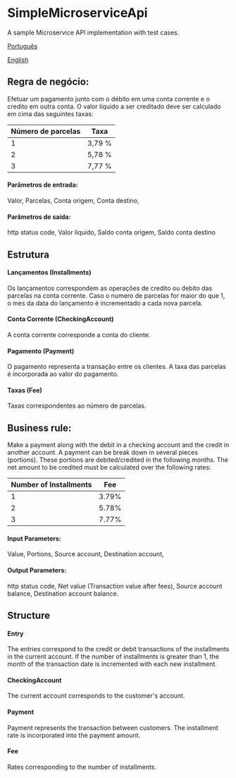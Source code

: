 # SimpleMicroserviceApi

A sample Microservice API implementation with test cases.

[Português](#regra-de-negócio)

[English](#business-rule)

## Regra de negócio:
Efetuar um pagamento junto com o débito em uma conta corrente e o credito em outra conta.
O valor líquido a ser creditado deve ser calculado em cima das seguintes taxas:


Número de parcelas | Taxa
------------- | -------------
1  | 3,79 %
2  | 5,78 %
3  | 7,77 %

#### Parâmetros de entrada:
Valor,
Parcelas,
Conta origem,
Conta destino,

#### Parâmetros de saída:
http status code,
Valor líquido,
Saldo conta origem,
Saldo conta destino

## Estrutura
#### Lançamentos (Installments)
Os lançamentos correspondem as operações de credito ou debito das parcelas na conta corrente. Caso o numero de parcelas for maior
do que 1, o mes da data do lançamento é incrementado a cada nova parcela.   
#### Conta Corrente (CheckingAccount)
A conta corrente corresponde a conta do cliente.
#### Pagamento (Payment)
O pagamento representa a transação entre os clientes. A taxa das parcelas é incorporada ao valor do pagamento.
#### Taxas (Fee)
Taxas correspondentes ao número de parcelas.

## Business rule:
Make a payment along with the debit in a checking account and the credit in another account.
A payment can be break down in several pieces (portions). These portions are debited/credited in the following months.
The net amount to be credited must be calculated over the following rates:

Number of Installments | Fee 
------------- | -------------
1 | 3.79%
2 | 5.78%
3 | 7.77%

#### Input Parameters:
Value,
Portions,
Source account,
Destination account,

#### Output Parameters:
http status code,
Net value (Transaction value after fees),
Source account balance,
Destination account balance.

## Structure
#### Entry
The entries correspond to the credit or debit transactions of the installments in the current account. If the number of installments is greater
than 1, the month of the transaction date is incremented with each new installment.
#### CheckingAccount
The current account corresponds to the customer's account.
#### Payment 
Payment represents the transaction between customers. The installment rate is incorporated into the payment amount.
#### Fee 
Rates corresponding to the number of installments.

		
			

